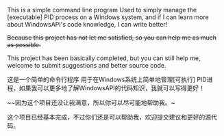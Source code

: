 This is a simple command line program
Used to simply manage the [executable] PID process on a Windows system, and if I can learn more about WindowsAPI's code knowledge, I can write better!

~~Because this project has not let me satisfied, so you can help me as much as possible.~~

This project has been basically completed, but you can still help me, welcome to submit suggestions and better source code.

这是一个简单的命令行程序
用于在Windows系统上简单地管理[可执行] PID进程，如果我可以更多地了解WindowsAPI的代码知识，我就可以写得更好！

~~因为这个项目还没让我满意，所以你可以尽可能地帮助我。~

这个项目已经基本完成，不过你们还是可以帮助我，欢迎提交建议和更好的源代码。
